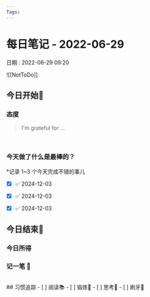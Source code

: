 ```yaml
---
Tags: 
---
```

# 每日笔记 - 2022-06-29
日期 : 2022-06-29 09:20

![[NotToDo]]

## 今日开始🌅    
### 态度
> I'm grateful for ...

<br>

### 今天做了什么是最棒的？
*记录 1~3 个今天完成不错的事儿
- [x]  ✅ 2024-12-03
- [x]  ✅ 2024-12-03
- [x]  ✅ 2024-12-03



## 今日结束🎴
### 今日所得



### 记一笔 📝


<br>
## 习惯追踪
- [ ] 阅读📚 
- [ ] 锻炼🥊
- [ ] 思考🧠
- [ ] 刷牙🦷